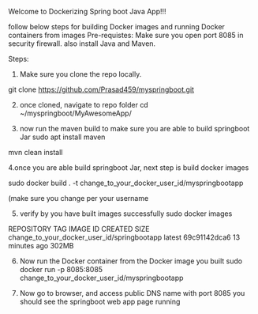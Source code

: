 Welcome to Dockerizing Spring boot Java App!!!

follow below steps for building Docker images and running Docker containers from images
Pre-requistes:
Make sure you open port 8085 in security firewall. 
also install Java and Maven.


Steps:

1. Make sure you clone the repo locally.

git clone https://github.com/Prasad459/myspringboot.git

2. once cloned, navigate to repo folder
cd ~/myspringboot/MyAwesomeApp/

3. now run the maven build to make sure you are able to build springboot Jar
sudo apt install maven

mvn clean install

4.once you are able build springboot Jar, next step is build docker images

sudo docker build . -t change_to_your_docker_user_id/myspringbootapp 

(make sure you change per your username

5. verify by you have built images successfully
sudo docker images

REPOSITORY                   TAG                 IMAGE ID            CREATED             SIZE
change_to_your_docker_user_id/springbootapp   latest              69c91142dca6        13 minutes ago      302MB

6. Now run the Docker container from the Docker image you built
sudo docker run -p 8085:8085 change_to_your_docker_user_id/myspringbootapp

7. Now go to browser, and access public DNS name with port 8085
you should see the springboot web app page running
